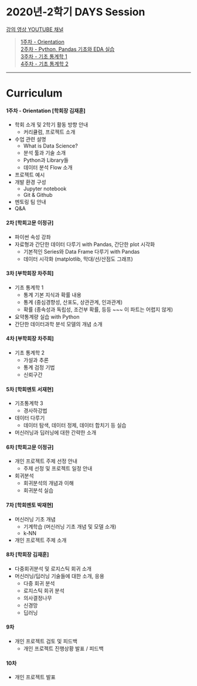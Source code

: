 # 2020년-2학기 DAYS Session

	
[강의 영상 YOUTUBE 채널](https://www.youtube.com/channel/UCHyzdWCEoOnG8fAxLJg-8Bg)  

>[1주차 - Orientation](https://www.youtube.com/watch?v=1N1D7AytMhc&t=536s)  
>[2주차 - Python, Pandas 기초와 EDA 실습](https://www.youtube.com/watch?v=XwmFhIJwLTc)   
>[3주차 - 기초 통계학 1](https://www.youtube.com/watch?v=EusMk3QuJuA)   
>[4주차 - 기초 통계학 2](https://www.youtube.com/watch?v=5W-r_dfH4Mc)    

---
# Curriculum

#### 1주차 - Orientation [학회장 김재훈]
  - 학회 소개 및 2학기 활동 방향 안내     
    - 커리큘럼, 프로젝트 소개
  - 수업 관련 설명
    - What is Data Science?
    - 분석 툴과 기술 소개
    - Python과 Library들
    - 데이터 분석 Flow 소개
  - 프로젝트 예시
  - 개발 환경 구성
    - Jupyter notebook
    - Git & Github
  - 멘토링 팀 안내
  - Q&A    


#### 2차 [학회고문 이정규]
  - 파이썬 속성 강좌
   - 자료형과 간단한 데이터 다루기 with Pandas, 간단한 plot 시각화
     - 기본적인 Series와 Data Frame 다루기 with Pandas
     - 데이터 시각화 (matplotlib, 막대/선/산점도 그래프)    


#### 3차 [부학회장 차주희]
  - 기초 통계학 1
    - 통계 기본 지식과 확률 내용
    - 통계 (중심경향성, 산포도, 상관관계, 인과관계)
    - 확률 (종속성과 독립성, 조건부 확률, 등등 ~~~ 이 파트는 어렵지 않게)
  - 요약통계량 실습 with Python
  - 간단한 데이터과학 분석 모델의 개념 소개    


#### 4차 [부학회장 차주희]
  - 기초 통계학 2
    - 가설과 추론
    - 통계 검정 기법
    - 신뢰구간

#### 5차 [학회멘토 서재현]
  - 기초통계학 3
    - 경사하강법 
  - 데이터 다루기
    - 데이터 탐색, 데이터 정제, 데이터 합치기 등 실습
  - 머신러닝과 딥러닝에 대한 간략한 소개

#### 6차 [학회고문 이정규]
  - 개인 프로젝트 주제 선정 안내
    - 주제 선정 및 프로젝트 일정 안내
  - 회귀분석
    - 회귀분석의 개념과 이해
    - 회귀분석 실습

#### 7차 [학회멘토 박재현]
  - 머신러닝 기초 개념
    - 기계학습 (머신러닝 기초 개념 및 모델 소개)
    - k-NN 
  - 개인 프로젝트 주제 소개

#### 8차 [학회장 김재훈]
  - 다중회귀분석 및 로지스틱 회귀 소개
  - 머신러닝/딥러닝 기술들에 대한 소개, 응용
    - 다중 회귀 분석
    - 로지스틱 회귀 분석
    - 의사결정나무
    - 신경망
    - 딥러닝

#### 9차
  - 개인 프로젝트 검토 및 피드백
    - 개인 프로젝트 진행상황 발표 / 피드백

#### 10차
  - 개인 프로젝트 발표
